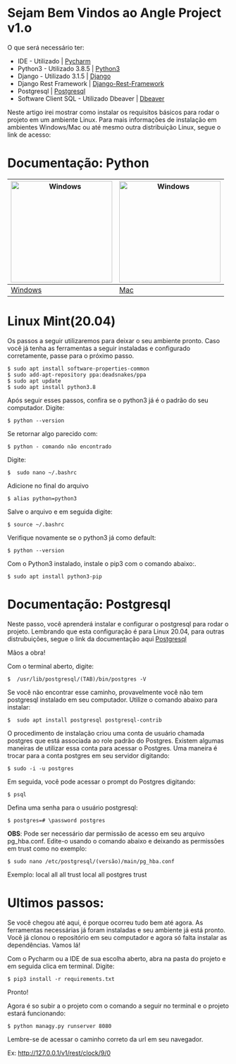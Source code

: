 

Sejam Bem Vindos ao Angle Project v1.o
==================
O que será necessário ter:

* IDE - Utilizado | [Pycharm][0]
* Python3 - Utilizado 3.8.5 | [Python3][1]
* Django - Utilizado 3.1.5 | [Django][2]
* Django Rest Framework | [Django-Rest-Framework][3]
* Postgresql | [Postgresql][4]
* Software Client SQL - Utilizado Dbeaver | [Dbeaver][5]



Neste artigo irei mostrar como instalar os requisitos básicos para rodar o projeto em um ambiente Linux. 
Para mais informações de instalação em ambientes Windows/Mac ou até mesmo outra distribuição Linux, segue o link 
de acesso: 

Documentação: Python
==================
| <img src="https://logodownload.org/wp-content/uploads/2016/03/Windows-10-logo-11.png" alt="Windows"  width="230" height="230" /> | <img src="https://archive.org/download/apple-mac-logo-icon-300x300/apple-mac-logo-icon-300x300.png" alt="Windows"  width="230" height="230" /> |
|------------------------------|------------------------------|
| [Windows][9]          	   | [Mac][10]                  |


Linux Mint(20.04)
==================

Os passos a seguir utilizaremos para deixar o seu ambiente pronto. Caso você já tenha as ferramentas a seguir instaladas e configurado corretamente, passe para o 
próximo passo.

	$ sudo apt install software-properties-common
	$ sudo add-apt-repository ppa:deadsnakes/ppa
 	$ sudo apt update
 	$ sudo apt install python3.8 
  
Após seguir esses passos, confira se o python3 já é o padrão do seu computador. Digite:

 	$ python --version
  
Se retornar algo parecido com: 

 	$ python - comando não encontrado
 
Digite:

 	$  sudo nano ~/.bashrc
  
  Adicione no final do arquivo
  
 	$ alias python=python3
  
  Salve o arquivo e em seguida digite:

 	$ source ~/.bashrc
  

Verifique novamente se o python3 já como default:

 	$ python --version

  
Com o Python3 instalado, instale o pip3 com o comando abaixo:.

 	$ sudo apt install python3-pip
  
  

Documentação: Postgresql
==================

Neste passo, você aprenderá instalar e configurar o postgresql para rodar o projeto. Lembrando que esta configuração é para Linux 20.04, para outras distrubuições,
segue o link da documentação aqui [Postgresql][7]
 
Mãos a obra!

Com o terminal aberto, digite:

 	$  /usr/lib/postgresql/(TAB)/bin/postgres -V
 
Se você não encontrar esse caminho, provavelmente você não tem postgresql instalado em seu computador. Utilize o comando abaixo para instalar: 

 	$  sudo apt install postgresql postgresql-contrib
  
O procedimento de instalação criou uma conta de usuário chamada postgres que está associada ao role padrão do Postgres. Existem algumas maneiras
de utilizar essa conta para acessar o Postgres. Uma maneira é trocar para a conta postgres em seu servidor digitando:

 	$ sudo -i -u postgres
 
Em seguida, você pode acessar o prompt do Postgres digitando:

 	$ psql 
  
Defina uma senha para o usuário postgresql:

 	$ postgres=# \password postgres
  
  **OBS**: Pode ser necessário dar permissão de acesso em seu arquivo pg_hba.conf. Edite-o usando o comando abaixo e deixando as permissões em trust como no 
  exemplo:
  
  	$ sudo nano /etc/postgresql/(versão)/main/pg_hba.conf 
	
Exemplo:
local   all             all                                     trust
local   all             postgres                                trust


  
Ultimos passos:
==================

Se você chegou até aqui, é porque ocorreu tudo bem até agora. As ferramentas necessárias já foram instaladas e seu ambiente já está pronto.
Você já clonou o repositório em seu computador e agora só falta instalar as dependências. Vamos lá!

Com o Pycharm ou a IDE de sua escolha aberto, abra na pasta do projeto e em seguida clica em terminal. Digite:

 	$ pip3 install -r requirements.txt
  

Pronto!

Agora é so subir a o projeto com o comando a seguir no terminal e o projeto estará funcionando:

 	$ python managy.py runserver 8080

Lembre-se de acessar o caminho correto da url em seu navegador.

Ex:
http://127.0.0.1/v1/rest/clock/9/0

 


[0]: https://www.jetbrains.com/pt-br/pycharm/download/
[1]: https://www.python.org/downloads/
[2]: https://www.djangoproject.com/download/
[3]: https://www.django-rest-framework.org/
[4]: https://www.postgresql.org/
[5]: https://dbeaver.io/
[6]: https://phoenixnap.com/kb/how-to-install-python-3-ubuntu
[7]: https://www.postgresql.org/download/
[9]: https://docs.python.org/pt-br/3/using/windows.html
[10]: https://docs.python.org/pt-br/3/using/mac.html
